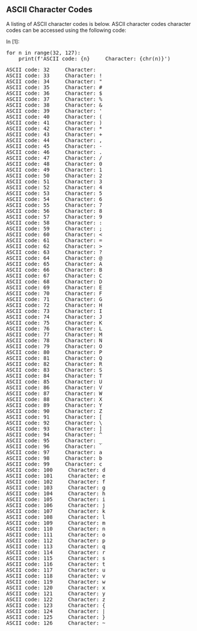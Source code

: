 
## ASCII Character Codes
A listing of ASCII character codes is below. ASCII character codes  character codes can be accessed using the following code:
<div class="cell border-box-sizing code_cell rendered">
<div class="input">
<div class="prompt input_prompt">In&nbsp;[1]:</div>
<div class="inner_cell">
    <div class="input_area">
<div class=" highlight hl-ipython3"><pre><span></span><span class="k">for</span> <span class="n">n</span> <span class="ow">in</span> <span class="nb">range</span><span class="p">(</span><span class="mi">32</span><span class="p">,</span> <span class="mi">127</span><span class="p">):</span>
    <span class="nb">print</span><span class="p">(</span><span class="sa">f</span><span class="s1">&#39;ASCII code: </span><span class="si">{</span><span class="n">n</span><span class="si">}</span><span class="s1">     Character: </span><span class="si">{</span><span class="nb">chr</span><span class="p">(</span><span class="n">n</span><span class="p">)</span><span class="si">}</span><span class="s1">&#39;</span><span class="p">)</span>
</pre></div>

</div>
</div>
</div>

<div class="output_wrapper">
<div class="output">


<div class="output_area">

<div class="prompt"></div>


<div class="output_subarea output_stream output_stdout output_text">
<pre>ASCII code: 32     Character:  
ASCII code: 33     Character: !
ASCII code: 34     Character: &#34;
ASCII code: 35     Character: #
ASCII code: 36     Character: $
ASCII code: 37     Character: %
ASCII code: 38     Character: &amp;
ASCII code: 39     Character: &#39;
ASCII code: 40     Character: (
ASCII code: 41     Character: )
ASCII code: 42     Character: *
ASCII code: 43     Character: +
ASCII code: 44     Character: ,
ASCII code: 45     Character: -
ASCII code: 46     Character: .
ASCII code: 47     Character: /
ASCII code: 48     Character: 0
ASCII code: 49     Character: 1
ASCII code: 50     Character: 2
ASCII code: 51     Character: 3
ASCII code: 52     Character: 4
ASCII code: 53     Character: 5
ASCII code: 54     Character: 6
ASCII code: 55     Character: 7
ASCII code: 56     Character: 8
ASCII code: 57     Character: 9
ASCII code: 58     Character: :
ASCII code: 59     Character: ;
ASCII code: 60     Character: &lt;
ASCII code: 61     Character: =
ASCII code: 62     Character: &gt;
ASCII code: 63     Character: ?
ASCII code: 64     Character: @
ASCII code: 65     Character: A
ASCII code: 66     Character: B
ASCII code: 67     Character: C
ASCII code: 68     Character: D
ASCII code: 69     Character: E
ASCII code: 70     Character: F
ASCII code: 71     Character: G
ASCII code: 72     Character: H
ASCII code: 73     Character: I
ASCII code: 74     Character: J
ASCII code: 75     Character: K
ASCII code: 76     Character: L
ASCII code: 77     Character: M
ASCII code: 78     Character: N
ASCII code: 79     Character: O
ASCII code: 80     Character: P
ASCII code: 81     Character: Q
ASCII code: 82     Character: R
ASCII code: 83     Character: S
ASCII code: 84     Character: T
ASCII code: 85     Character: U
ASCII code: 86     Character: V
ASCII code: 87     Character: W
ASCII code: 88     Character: X
ASCII code: 89     Character: Y
ASCII code: 90     Character: Z
ASCII code: 91     Character: [
ASCII code: 92     Character: \
ASCII code: 93     Character: ]
ASCII code: 94     Character: ^
ASCII code: 95     Character: _
ASCII code: 96     Character: `
ASCII code: 97     Character: a
ASCII code: 98     Character: b
ASCII code: 99     Character: c
ASCII code: 100     Character: d
ASCII code: 101     Character: e
ASCII code: 102     Character: f
ASCII code: 103     Character: g
ASCII code: 104     Character: h
ASCII code: 105     Character: i
ASCII code: 106     Character: j
ASCII code: 107     Character: k
ASCII code: 108     Character: l
ASCII code: 109     Character: m
ASCII code: 110     Character: n
ASCII code: 111     Character: o
ASCII code: 112     Character: p
ASCII code: 113     Character: q
ASCII code: 114     Character: r
ASCII code: 115     Character: s
ASCII code: 116     Character: t
ASCII code: 117     Character: u
ASCII code: 118     Character: v
ASCII code: 119     Character: w
ASCII code: 120     Character: x
ASCII code: 121     Character: y
ASCII code: 122     Character: z
ASCII code: 123     Character: {
ASCII code: 124     Character: |
ASCII code: 125     Character: }
ASCII code: 126     Character: ~
</pre>
</div>
</div>

</div>
</div>

</div>
 

